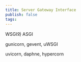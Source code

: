 ```yaml
---
title: Server Gateway Interface
publish: false
tags:
---
```

WSGI와 ASGI

gunicorn, gevent, uWSGI

uvicorn, daphne, hypercorn
